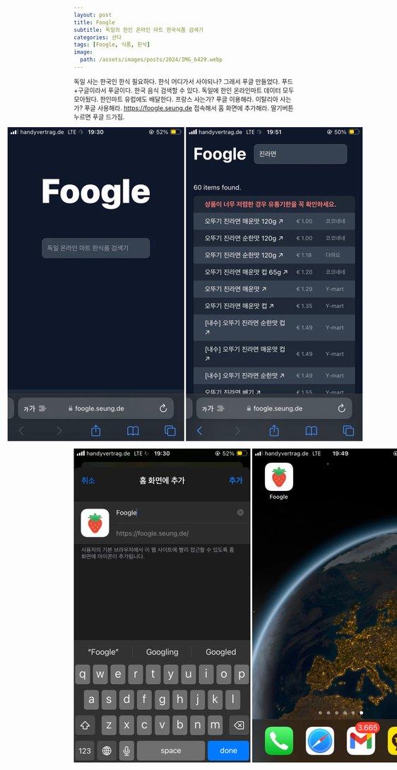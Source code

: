 ```yaml
---
layout: post
title: Foogle
subtitle: 독일의 한인 온라인 마트 한국식품 검색기
categories: 산다
tags: [Foogle, 식품, 한식]
image:
  path: /assets/images/posts/2024/IMG_6429.webp
---
```


독일 사는 한국인 한식 필요하다. 한식 어디가서 사야되나? 그래서 푸글 만들었다. 푸드+구글이라서 푸글이다. 한국 음식 검색할 수 있다. 독일에 한인 온라인마트 데이터 모두 모아뒀다. 한인마트 유럽에도 배달한다. 프랑스 사는가? 푸글 이용해라. 이탈리아 사는가? 푸글 사용해라. https://foogle.seung.de 접속해서 홈 화면에 추가해라. 딸기버튼 누르면 푸글 드가짐.

<div style="display: flex; justify-content: center; gap: 4px;">
  <img src="/assets/images/posts/2024/IMG_6429.webp" alt="" style="width: 100%;"/>
  <img src="/assets/images/posts/2024/IMG_6432.webp" alt="" style="width: 100%;"/>
</div>
<br />
<div style="display: flex; justify-content: space-between; gap: 4px">
  <img src="/assets/images/posts/2024/IMG_6430.webp" alt="" style="width: 100%;"/>
  <img src="/assets/images/posts/2024/IMG_6431.webp" alt="" style="width: 100%;"/>
</div>

